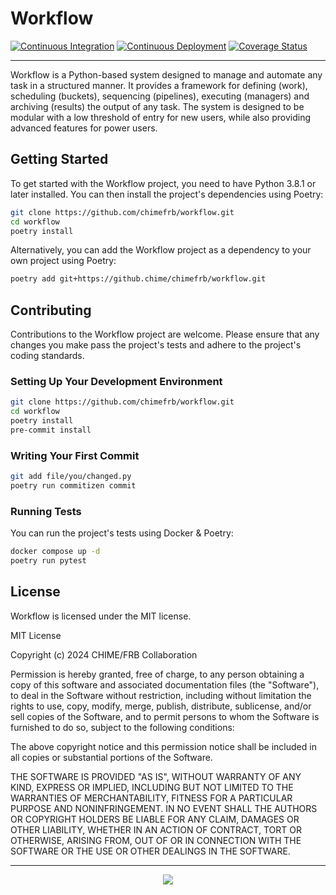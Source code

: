 # Workflow

[![Continuous Integration](https://github.com/CHIMEFRB/workflow/actions/workflows/ci.yml/badge.svg?branch=main)](https://github.com/CHIMEFRB/workflow/actions/workflows/ci.yml) [![Continuous Deployment](https://github.com/CHIMEFRB/workflow/actions/workflows/cd.yml/badge.svg)](https://github.com/CHIMEFRB/workflow/actions/workflows/cd.yml) [![Coverage Status](https://coveralls.io/repos/github/CHIMEFRB/workflow/badge.svg?branch=main&t=WaYxol)](https://coveralls.io/github/CHIMEFRB/workflow?branch=main)

---

Workflow is a Python-based system designed to manage and automate any task in a structured manner. It provides a framework for defining (work), scheduling (buckets), sequencing (pipelines), executing (managers) and archiving (results) the output of any task. The system is designed to be modular with a low threshold of entry for new users, while also providing advanced features for power users.

## Getting Started

To get started with the Workflow project, you need to have Python 3.8.1 or later installed. You can then install the project's dependencies using Poetry:

```bash
git clone https://github.com/chimefrb/workflow.git
cd workflow
poetry install
```

Alternatively, you can add the Workflow project as a dependency to your own project using Poetry:

```bash
poetry add git+https://github.chime/chimefrb/workflow.git
```

## Contributing

Contributions to the Workflow project are welcome. Please ensure that any changes you make pass the project's tests and adhere to the project's coding standards.

### Setting Up Your Development Environment

```bash
git clone https://github.com/chimefrb/workflow.git
cd workflow
poetry install
pre-commit install
```

### Writing Your First Commit

```bash
git add file/you/changed.py
poetry run commitizen commit
```

### Running Tests

You can run the project's tests using Docker & Poetry:

```bash
docker compose up -d
poetry run pytest
```

## License

Workflow is licensed under the MIT license.

MIT License

Copyright (c) 2024 CHIME/FRB Collaboration

Permission is hereby granted, free of charge, to any person obtaining a copy
of this software and associated documentation files (the "Software"), to deal
in the Software without restriction, including without limitation the rights
to use, copy, modify, merge, publish, distribute, sublicense, and/or sell
copies of the Software, and to permit persons to whom the Software is
furnished to do so, subject to the following conditions:

The above copyright notice and this permission notice shall be included in all
copies or substantial portions of the Software.

THE SOFTWARE IS PROVIDED "AS IS", WITHOUT WARRANTY OF ANY KIND, EXPRESS OR
IMPLIED, INCLUDING BUT NOT LIMITED TO THE WARRANTIES OF MERCHANTABILITY,
FITNESS FOR A PARTICULAR PURPOSE AND NONINFRINGEMENT. IN NO EVENT SHALL THE
AUTHORS OR COPYRIGHT HOLDERS BE LIABLE FOR ANY CLAIM, DAMAGES OR OTHER
LIABILITY, WHETHER IN AN ACTION OF CONTRACT, TORT OR OTHERWISE, ARISING FROM,
OUT OF OR IN CONNECTION WITH THE SOFTWARE OR THE USE OR OTHER DEALINGS IN THE
SOFTWARE.

---
<p align="center">
  <a href="Some Love">
    <img src="https://forthebadge.com/images/badges/built-with-love.svg">
  </a>
</p>
